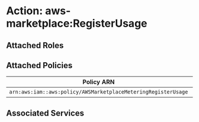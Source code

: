 # Action: aws-marketplace:RegisterUsage

## Attached Roles

## Attached Policies

| Policy ARN | Policy Name |
|------------|-------------|
| `arn:aws:iam::aws:policy/AWSMarketplaceMeteringRegisterUsage` | [AWSMarketplaceMeteringRegisterUsage](../policies.md#awsmarketplacemeteringregisterusage) |

## Associated Services

